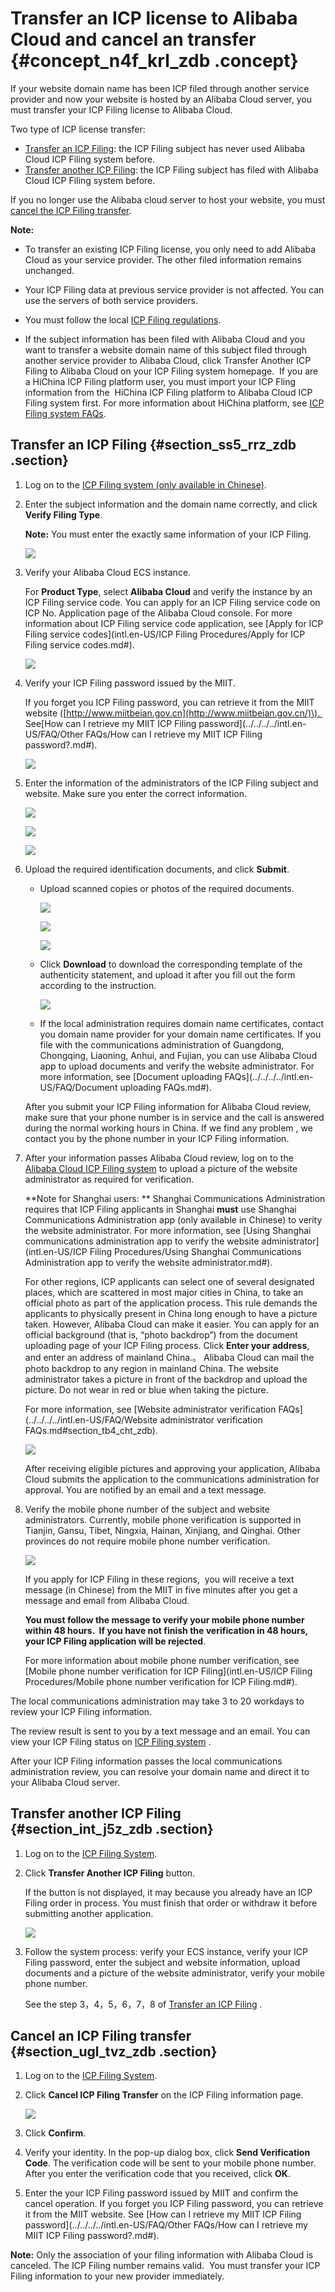 # Transfer an ICP license to Alibaba Cloud and cancel an transfer {#concept_n4f_krl_zdb .concept}

If your website domain name has been ICP filed through another service provider and now your website is hosted by an Alibaba Cloud server, you must transfer your ICP Filing license to Alibaba Cloud.

Two type of ICP license transfer:

-   [Transfer an ICP Filing](#section_ss5_rrz_zdb): the ICP Filing subject has never used Alibaba Cloud ICP Filing system before.
-   [Transfer another ICP Filing](#section_int_j5z_zdb): the ICP Filing subject has filed with Alibaba Cloud ICP Filing system before.

If you no longer use the Alibaba cloud server to host your website, you must [cancel the ICP Filing transfer](#section_ugl_tvz_zdb).

**Note:** 

-   To transfer an existing ICP Filing license, you only need to add Alibaba Cloud as your service provider. The other filed information remains unchanged.

-   Your ICP Filing data at previous service provider is not affected. You can use the servers of both service providers.

-   You must follow the local [ICP Filing regulations](https://beian.aliyun.com/#MapDataContainer).

-   If the subject information has been filed with Alibaba Cloud and you want to transfer a website domain name of this subject filed through another service provider to Alibaba Cloud, click Transfer Another ICP Filing to Alibaba Cloud on your ICP Filing system homepage.  If you are a HiChina ICP Filing platform user, you must import your ICP Fling information from the  HiChina ICP Filing platform to Alibaba Cloud ICP Filing system first. For more information about HiChina platform, see [ICP Filing system FAQs](https://help.aliyun.com/document_detail/48581.html).


## Transfer an ICP Filing {#section_ss5_rrz_zdb .section}

1.  Log on to the [ICP Filing system \(only available in Chinese\)](https://beian.aliyun.com/order/).
2.  Enter the subject information and the domain name correctly, and click **Verify Filing Type**.

    **Note:** You must enter the exactly same information of your ICP Filing.

    ![](http://static-aliyun-doc.oss-cn-hangzhou.aliyuncs.com/assets/img/14196/5652_en-US.jpg)

3.  Verify your Alibaba Cloud ECS instance.

    For **Product Type**, select **Alibaba Cloud** and verify the instance by an ICP Filing service code. You can apply for an ICP Filing service code on ICP No. Application page of the Alibaba Cloud console. For more information about ICP Filing service code application, see [Apply for ICP Filing service codes](intl.en-US/ICP Filing Procedures/Apply for ICP Filing service codes.md#).

    ![](http://static-aliyun-doc.oss-cn-hangzhou.aliyuncs.com/assets/img/14198/5747_en-US.jpg)

4.  Verify your ICP Filing password issued by the MIIT.

    If you forget you ICP Filing password, you can retrieve it from the MIIT website \([http://www.miitbeian.gov.cn](http://www.miitbeian.gov.cn/)\).  See[How can I retrieve my MIIT ICP Filing password](../../../../intl.en-US/FAQ/Other FAQs/How can I retrieve my MIIT ICP Filing password?.md#).

    ![](http://static-aliyun-doc.oss-cn-hangzhou.aliyuncs.com/assets/img/14198/5751_en-US.jpg)

5.  Enter the information of the administrators of the ICP Filing subject and website. Make sure you enter the correct information.

    ![](http://static-aliyun-doc.oss-cn-hangzhou.aliyuncs.com/assets/img/14198/6178_en-US.png)

    ![](http://static-aliyun-doc.oss-cn-hangzhou.aliyuncs.com/assets/img/14198/6179_en-US.png)

    ![](http://static-aliyun-doc.oss-cn-hangzhou.aliyuncs.com/assets/img/14198/6180_en-US.png)

6.  Upload the required identification documents, and click **Submit**.

    -   Upload scanned copies or photos of the required documents.

        ![](http://static-aliyun-doc.oss-cn-hangzhou.aliyuncs.com/assets/img/14198/6181_en-US.png)

        ![](http://static-aliyun-doc.oss-cn-hangzhou.aliyuncs.com/assets/img/14198/6182_en-US.png)

        ![](http://static-aliyun-doc.oss-cn-hangzhou.aliyuncs.com/assets/img/14198/6183_en-US.png)

    -   Click **Download** to download the corresponding template of the authenticity statement, and upload it after you fill out the form according to the instruction.

        ![](http://static-aliyun-doc.oss-cn-hangzhou.aliyuncs.com/assets/img/14196/5663_en-US.png)

    -   If the local administration requires domain name certificates, contact you domain name provider for your domain name certificates.
    If you file with the communications administration of Guangdong, Chongqing, Liaoning, Anhui, and Fujian, you can use Alibaba Cloud app to upload documents and verify the website administrator. For more information, see [Document uploading FAQs](../../../../intl.en-US/FAQ/Document uploading FAQs.md#).

    After you submit your ICP Filing information for Alibaba Cloud review, make sure that your phone number is in service and the call is answered during the normal working hours in China. If we find any problem , we contact you by the phone number in your ICP Filing information.

7.  After your information passes Alibaba Cloud review, log on to the [Alibaba Cloud ICP Filing system](https://beian.aliyun.com/order/selfBaIndex.htm) to upload a picture of the website administrator as required for verification.

    **Note for Shanghai users: ** Shanghai Communications Administration requires that ICP Filing applicants in Shanghai **must** use Shanghai Communications Administration app \(only available in Chinese\) to verity the website administrator. For more information, see [Using Shanghai communications administration app to verify the website administrator](intl.en-US/ICP Filing Procedures/Using Shanghai Communications Administration app to verify the website administrator.md#).

    For other regions, ICP applicants can select one of several designated places, which are scattered in most major cities in China, to take an official photo as part of the application process. This rule demands the applicants to physically present in China long enough to have a picture taken. However, Alibaba Cloud can make it easier. You can apply for an official background \(that is, “photo backdrop”\) from the document uploading page of your ICP Filing process. Click **Enter your address**, and enter an address of mainland China.。 Alibaba Cloud can mail the photo backdrop to any region in mainland China. The website administrator takes a picture in front of the backdrop and upload the picture. Do not wear in red or blue when taking the picture.

    For more information, see [Website administrator verification FAQs](../../../../intl.en-US/FAQ/Website administrator verification FAQs.md#section_tb4_cht_zdb).

    ![](http://static-aliyun-doc.oss-cn-hangzhou.aliyuncs.com/assets/img/14196/5688_en-US.png)

    After receiving eligible pictures and approving your application, Alibaba Cloud submits the application to the communications administration for approval. You are notified by an email and a text message.

8.  Verify the mobile phone number of the subject and website administrators. Currently, mobile phone verification is supported in Tianjin, Gansu, Tibet, Ningxia, Hainan, Xinjiang, and Qinghai. Other provinces do not require mobile phone number verification.

    ![](http://static-aliyun-doc.oss-cn-hangzhou.aliyuncs.com/assets/img/14196/5690_en-US.jpg)

    If you apply for ICP Filing in these regions,  you will receive a text message \(in Chinese\) from the MIIT in five minutes after you get a message and email from Alibaba Cloud.

    **You must follow the message to verify your mobile phone number within 48 hours.  If you have not finish the verification in 48 hours, your ICP Filing application will be rejected**.

    For more information about mobile phone number verification, see [Mobile phone number verification for ICP Filing](intl.en-US/ICP Filing Procedures/Mobile phone number verification for ICP Filing.md#).


The local communications administration may take 3 to 20 workdays to review your ICP Filing information.

The review result is sent to you by a text message and an email. You can view your ICP Filing status on [ICP Filing system](https://beian.aliyun.com/order/index) .

After your ICP Filing information passes the local communications administration review, you can resolve your domain name and direct it to your Alibaba Cloud server.

## Transfer another ICP Filing {#section_int_j5z_zdb .section}

1.  Log on to the [ICP Filing System](https://beian.aliyun.com/order/).
2.  Click **Transfer Another ICP Filing** button.

    If the button is not displayed, it may because you already have an ICP Filing order in process. You must finish that order or withdraw it before submitting another application.

    ![](http://static-aliyun-doc.oss-cn-hangzhou.aliyuncs.com/assets/img/14198/5755_en-US.png)

3.  Follow the system process: verify your ECS instance, verify your ICP Filing password, enter the subject and website information, upload documents and a picture of the website administrator, verify your mobile phone number.

    See the step 3，4，5，6，7，8 of [Transfer an ICP Filing](#section_ss5_rrz_zdb) .


## Cancel an ICP Filing transfer {#section_ugl_tvz_zdb .section}

1.  Log on to the [ICP Filing System](https://beian.aliyun.com/).
2.  Click **Cancel ICP Filing Transfer** on the ICP Filing information page.

    ![](http://static-aliyun-doc.oss-cn-hangzhou.aliyuncs.com/assets/img/14198/5755_en-US.png)

3.  Click **Confirm**.
4.  Verify your identity. In the pop-up dialog box, click **Send Verification Code**. The verification code will be sent to your mobile phone number. After you enter the verification code that you received, click **OK**.
5.  Enter the your ICP Filing password issued by MIIT and confirm the cancel operation. If you forget you ICP Filing password, you can retrieve it from the MIIT website. See [How can I retrieve my MIIT ICP Filing password](../../../../intl.en-US/FAQ/Other FAQs/How can I retrieve my MIIT ICP Filing password?.md#).

**Note:** Only the association of your filing information with Alibaba Cloud is canceled. The ICP Filing number remains valid.  You must transfer your ICP Filing information to your new provider immediately.

